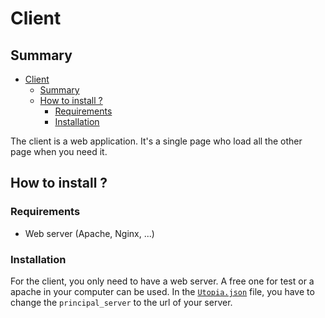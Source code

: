 # Client

## Summary

- [Client](#client)
  - [Summary](#summary)
  - [How to install ?](#how-to-install-)
    - [Requirements](#requirements)
    - [Installation](#installation)

The client is a web application. It's a single page who load all the other page when you need it.

## How to install ?

### Requirements

- Web server (Apache, Nginx, ...)

### Installation

For the client, you only need to have a web server. A free one for test or a apache in your computer can be used. In the [`Utopia.json`](src/client/Utopia.json) file, you have to change the `principal_server` to the url of your server.